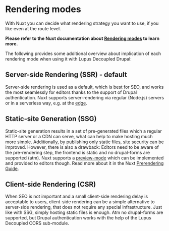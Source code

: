 # Rendering modes

With Nuxt you can decide what rendering strategy you want to use, if you like even at the route level.

**Please refer
to the Nuxt documentation about [Rendering modes](https://nuxt.com/docs/guide/concepts/rendering) to learn more.**

The following provides some additional overview about implication of each rendering mode when using it with Lupus Decoupled Drupal:

## Server-side Rendering (SSR) - default

Server-side rendering is used as a default, which is best for SEO, and works the most seamlessly for editors thanks to the
support of Drupal authentication. Nuxt supports server-rendering via regular (Node.js) servers or in a serverless way, e.g. at the [edge](https://nuxt.com/docs/guide/concepts/rendering#edge-side-rendering).

## Static-site Generation (SSG)

Static-site generation results in a set of pre-generated files which a regular HTTP server or a CDN can serve, what can help to
make hosting much more simple. Additionally, by publishing only static files, site security can be improved. However, there is also a drawback:
Editors need to be aware of the pre-rendering step, the frontend is static and no drupal-forms are supported (atm). Nuxt supports a [preview-mode](https://nuxt.com/docs/api/composables/use-preview-mode#usepreviewmode) which can be implemented and provided to editors though. Read more about it in the Nuxt [Prerendering Guide](https://nuxt.com/docs/getting-started/prerendering).

## Client-side Rendering (CSR)

When SEO is not important and a small client-side rendering delay is acceptable to users, client-side rendering can
be a simple alternative to server-side rendering, that does not require any special infrastructure. Just like with SSG,
simply hosting static files is enough. Atm no drupal-forms are supported, but Drupal authentication works with the help
of the Lupus Decoupled CORS sub-module.

